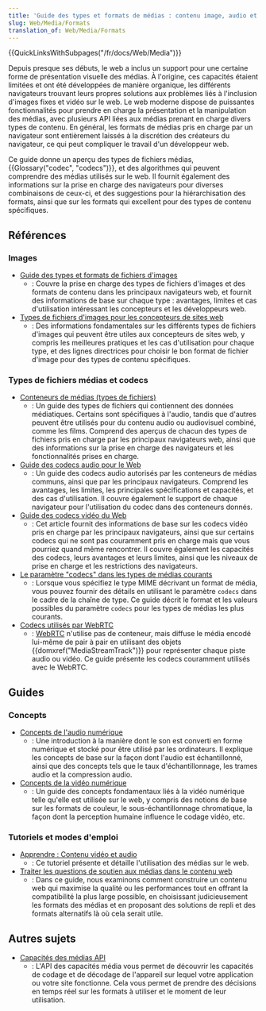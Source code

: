 ```yaml
---
title: 'Guide des types et formats de médias : contenu image, audio et vidéo'
slug: Web/Media/Formats
translation_of: Web/Media/Formats
---
```


{{QuickLinksWithSubpages("/fr/docs/Web/Media")}}

Depuis presque ses débuts, le web a inclus un support pour une certaine forme de présentation visuelle des médias. À l'origine, ces capacités étaient limitées et ont été développées de manière organique, les différents navigateurs trouvant leurs propres solutions aux problèmes liés à l'inclusion d'images fixes et vidéo sur le web. Le web moderne dispose de puissantes fonctionnalités pour prendre en charge la présentation et la manipulation des médias, avec plusieurs API liées aux médias prenant en charge divers types de contenu. En général, les formats de médias pris en charge par un navigateur sont entièrement laissés à la discrétion des créateurs du navigateur, ce qui peut compliquer le travail d'un développeur web.

Ce guide donne un aperçu des types de fichiers médias, {{Glossary("codec", "codecs")}}, et des algorithmes qui peuvent comprendre des médias utilisés sur le web. Il fournit également des informations sur la prise en charge des navigateurs pour diverses combinaisons de ceux-ci, et des suggestions pour la hiérarchisation des formats, ainsi que sur les formats qui excellent pour des types de contenu spécifiques.

## Références

### Images

- [Guide des types et formats de fichiers d'images](/fr/docs/Web/Media/Formats/Types_des_images)
  - : Couvre la prise en charge des types de fichiers d'images et des formats de contenu dans les principaux navigateurs web, et fournit des informations de base sur chaque type : avantages, limites et cas d'utilisation intéressant les concepteurs et les développeurs web.
- [Types de fichiers d'images pour les concepteurs de sites web](/fr/docs/Web/Media/Formats/Images_for_web_designers)
  - : Des informations fondamentales sur les différents types de fichiers d'images qui peuvent être utiles aux concepteurs de sites web, y compris les meilleures pratiques et les cas d'utilisation pour chaque type, et des lignes directrices pour choisir le bon format de fichier d'image pour des types de contenu spécifiques.

### Types de fichiers médias et codecs

- [Conteneurs de médias (types de fichiers)](/fr/docs/Web/Media/Formats/Containers)
  - : Un guide des types de fichiers qui contiennent des données médiatiques. Certains sont spécifiques à l'audio, tandis que d'autres peuvent être utilisés pour du contenu audio ou audiovisuel combiné, comme les films. Comprend des aperçus de chacun des types de fichiers pris en charge par les principaux navigateurs web, ainsi que des informations sur la prise en charge des navigateurs et les fonctionnalités prises en charge.
- [Guide des codecs audio pour le Web](/fr/docs/Web/Media/Formats/Audio_codecs)
  - : Un guide des codecs audio autorisés par les conteneurs de médias communs, ainsi que par les principaux navigateurs. Comprend les avantages, les limites, les principales spécifications et capacités, et des cas d'utilisation. Il couvre également le support de chaque navigateur pour l'utilisation du codec dans des conteneurs donnés.
- [Guide des codecs vidéo du Web](/fr/docs/Web/Media/Formats/Video_codecs)
  - : Cet article fournit des informations de base sur les codecs vidéo pris en charge par les principaux navigateurs, ainsi que sur certains codecs qui ne sont pas couramment pris en charge mais que vous pourriez quand même rencontrer. Il couvre également les capacités des codecs, leurs avantages et leurs limites, ainsi que les niveaux de prise en charge et les restrictions des navigateurs.
- [Le paramètre "codecs" dans les types de médias courants](/fr/docs/Web/Media/Formats/codecs_parameter)
  - : Lorsque vous spécifiez le type MIME décrivant un format de média, vous pouvez fournir des détails en utilisant le paramètre `codecs` dans le cadre de la chaîne de type. Ce guide décrit le format et les valeurs possibles du paramètre `codecs` pour les types de médias les plus courants.
- [Codecs utilisés par WebRTC](/fr/docs/Web/Media/Formats/WebRTC_codecs)
  - : [WebRTC](/fr/docs/Web/API/WebRTC_API) n'utilise pas de conteneur, mais diffuse le média encodé lui-même de pair à pair en utilisant des objets {{domxref("MediaStreamTrack")}} pour représenter chaque piste audio ou vidéo. Ce guide présente les codecs couramment utilisés avec le WebRTC.

## Guides

### Concepts

- [Concepts de l'audio numérique](/fr/docs/Web/Media/Formats/Audio_concepts)
  - : Une introduction à la manière dont le son est converti en forme numérique et stocké pour être utilisé par les ordinateurs. Il explique les concepts de base sur la façon dont l'audio est échantillonné, ainsi que des concepts tels que le taux d'échantillonnage, les trames audio et la compression audio.
- [Concepts de la vidéo numérique](/fr/docs/Web/Media/Formats/Video_concepts)
  - : Un guide des concepts fondamentaux liés à la vidéo numérique telle qu'elle est utilisée sur le web, y compris des notions de base sur les formats de couleur, le sous-échantillonnage chromatique, la façon dont la perception humaine influence le codage vidéo, etc.

### Tutoriels et modes d'emploi

- [Apprendre : Contenu vidéo et audio](/fr/docs/Apprendre/HTML/Multimedia_and_embedding/Contenu_audio_et_video)
  - : Ce tutoriel présente et détaille l'utilisation des médias sur le web.
- [Traiter les questions de soutien aux médias dans le contenu web](/fr/docs/Web/Media/Formats/Questions_sur_le_soutien)
  - : Dans ce guide, nous examinons comment construire un contenu web qui maximise la qualité ou les performances tout en offrant la compatibilité la plus large possible, en choisissant judicieusement les formats des médias et en proposant des solutions de repli et des formats alternatifs là où cela serait utile.

## Autres sujets

- [Capacités des médias API](/fr/docs/Web/API/Media_Capabilities_API)
  - : L'API des capacités média vous permet de découvrir les capacités de codage et de décodage de l'appareil sur lequel votre application ou votre site fonctionne. Cela vous permet de prendre des décisions en temps réel sur les formats à utiliser et le moment de leur utilisation.
